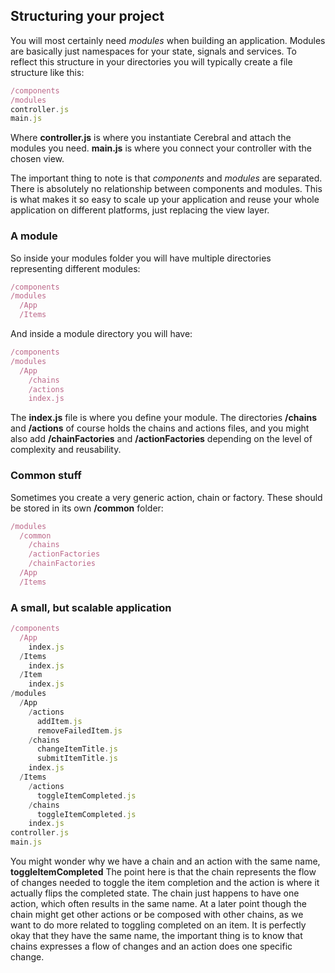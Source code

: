 ## Structuring your project

You will most certainly need *modules* when building an application. Modules are basically just namespaces for your state, signals and services. To reflect this structure in your directories you will typically create a file structure like this:

```javascript
/components
/modules
controller.js
main.js
```

Where **controller.js** is where you instantiate Cerebral and attach the modules you need. **main.js** is where you connect your controller with the chosen view.

The important thing to note is that *components* and *modules* are separated. There is absolutely no relationship between components and modules. This is what makes it so easy to scale up your application and reuse your whole application on different platforms, just replacing the view layer.

### A module
So inside your modules folder you will have multiple directories representing different modules:

```javascript
/components
/modules
  /App
  /Items
```

And inside a module directory you will have:

```javascript
/components
/modules
  /App
    /chains
    /actions
    index.js
```

The **index.js** file is where you define your module. The directories **/chains** and **/actions** of course holds the chains and actions files, and you might also add **/chainFactories** and **/actionFactories** depending on the level of complexity and reusability.

### Common stuff
Sometimes you create a very generic action, chain or factory. These should be stored in its own **/common** folder:

```javascript
/modules
  /common
    /chains
    /actionFactories
    /chainFactories
  /App
  /Items
```

### A small, but scalable application
```javascript
/components
  /App
    index.js
  /Items
    index.js
  /Item
    index.js
/modules
  /App
    /actions
      addItem.js
      removeFailedItem.js
    /chains
      changeItemTitle.js
      submitItemTitle.js
    index.js
  /Items
    /actions
      toggleItemCompleted.js
    /chains
      toggleItemCompleted.js
    index.js
controller.js
main.js
```

You might wonder why we have a chain and an action with the same name, **toggleItemCompleted** The point here is that the chain represents the flow of changes needed to toggle the item completion and the action is where it actually flips the completed state. The chain just happens to have one action, which often results in the same name. At a later point though the chain might get other actions or be composed with other chains, as we want to do more related to toggling completed on an item. It is perfectly okay that they have the same name, the important thing is to know that chains expresses a flow of changes and an action does one specific change.
